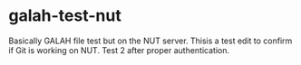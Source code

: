 # galah-test-nut
Basically GALAH file test but on the NUT server.
Thisis a test edit to confirm if Git is working on NUT.
Test 2 after proper authentication.
